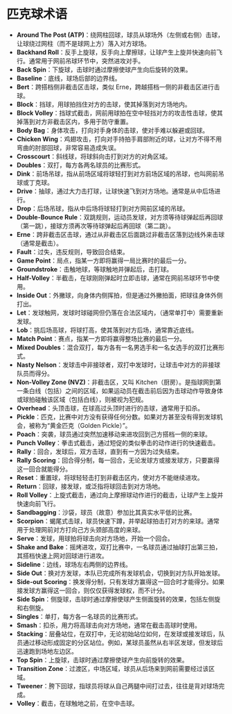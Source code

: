 # 匹克球术语

- **Around The Post (ATP)**：绕网柱回球，球员从球场外（左侧或右侧）击球，让球绕过网柱（而不是球网上方）落入对方球场。
- **Backhand Roll**：反手上旋球，反手向上摩擦球，让球产生上旋并快速向前飞行。通常用于网前吊球环节中，突然进攻对手。
- **Back Spin**：下旋球，击球时通过摩擦使球产生向后旋转的效果。
- **Baseline**：底线，球场后部的边界线。
- **Bert**：跨搭档侧非截击区击球，类似 Erne，跨越搭档一侧的非截击区进行击球。
- **Block**：挡球，用球拍挡住对方的击球，使其掉落到对方场地内。
- **Block Volley**：挡球式截击，网前用球拍在空中轻挡对方的攻击性击球，使其掉落到对方非截击区内，多用于防守重置。
- **Body Bag**：身体攻击，打向对手身体的击球，使对手难以躲避或回球。
- **Chicken Wing**：鸡翅攻击，打向对手持拍手肩部附近的球，让对方不得不用弯曲的肘部回球，非常容易造成失误。
- **Crosscourt**：斜线球，将球斜向击打到对方的对角区域。
- **Doubles**：双打，每方各两名球员的比赛形式。
- **Dink**：前场吊球，指从前场区域将球轻打到对方前场区域的吊球，也叫网前吊球或丁克球。
- **Drive**：抽球，通过大力击打球，让球快速飞到对方场地。通常是从中后场进行。
- **Drop**：后场吊球，指从中后场将球轻打到对方网前区域的吊球。
- **Double-Bounce Rule**：双跳规则，运动员发球，对方须等待球弹起后再回球（第一跳），接球方须再次等待球弹起后再回球（第二跳）。
- **Erne**：跨非截击区击球，通过从非截击区后面跳过非截击区落到边线外来击球（通常是截击）。
- **Fault**：过失，违反规则，导致回合结束。
- **Game Point**：局点，指某一方即将赢得一局比赛时的最后一分。
- **Groundstroke**：击触地球，等球触地并弹起后，击打球。
- **Half-Volley**：半截击，在球刚刚弹起时立即击球，通常在网前吊球环节中使用。
- **Inside Out**：外撇球，向身体内侧挥拍，但是通过外撇拍面，把球往身体外侧打出。
- **Let**：发球触网，发球时球碰网但仍落在合法区域内，（通常单打中）需要重新发球。
- **Lob**：挑后场高球，将球打高，使其落到对方后场，通常靠近底线。
- **Match Point**：赛点，指某一方即将赢得整场比赛的最后一分。
- **Mixed Doubles**：混合双打，每方各有一名男选手和一名女选手的双打比赛形式。
- **Nasty Nelson**：发球击中非接球者，双打中发球时，让球击中对方的非接球队员而得分。
- **Non-Volley Zone (NVZ)**：非截击区，又叫 Kitchen（厨房）。是指球网到第一条白线（包括）之间的区域，如果运动员在截击前后因为击球动作导致身体或球拍碰触该区域（包括白线），则被视为犯规。
- **Overhead**：头顶击球，在球高过头顶时进行的击球，通常用于扣杀。
- **Pickle**：匹克，比赛中对方没有获得任何分数。如果对方甚至没有得到发球机会，被称为“黄金匹克（Golden Pickle）”。
- **Poach**：突袭，球员通过突然加速移动来进攻回到己方搭档一侧的来球。
- **Punch Volley**：拳击式截击，通过短促的类似拳击的动作进行的快速截击。
- **Rally**：回合，发球后，双方击球，直到有一方因为过失结束。
- **Rally Scoring**：回合得分制，每一回合，无论发球方或接发球方，只要赢得这一回合就能得分。
- **Reset**：重置球，将球轻轻击打到非截击区内，使对方不能继续进攻。
- **Return**：回球，接发球，或泛指将球回击到对方场地。
- **Roll Volley**：上旋式截击，通过向上摩擦球动作进行的截击，让球产生上旋并快速向前飞行。
- **Sandbagging**：沙袋，球员（故意）参加比其真实水平低的比赛。
- **Scorpion**：蝎尾式击球，球员快速下蹲，并举起球拍击打对方的来球。通常用于处理网前对方打向己方头颈部高度的来球。
- **Serve**：发球，用球拍将球击向对方场地，开始一个回合。
- **Shake and Bake**：摇烤进攻，双打比赛中，一名球员通过抽球打出第三拍，其搭档快速上网对回球进行进攻。
- **Sideline**：边线，球场左右两侧的边界线。
- **Side Out**：换对方发球，本队已完成所有发球机会，切换到对方队开始发球。
- **Side-out Scoring**：换发得分制，只有发球方赢得这一回合时才能得分。如果接发球方赢得这一回合，则仅仅获得发球权，而不计分。
- **Side Spin**：侧旋球，击球时通过摩擦使球产生侧面旋转的效果，包括左侧旋和右侧旋。
- **Singles**：单打，每方各一名球员的比赛形式。
- **Smash**：扣杀，用力将高球击向对方场地，通常在截击高球时使用。
- **Stacking**：层叠站位，在双打中，无论初始站位如何，在发球或接发球后，队员通过移动形成固定的分区站位。例如，某球员虽然从右半区发球，但发球后迅速跑到场地左边区。
- **Top Spin**：上旋球，击球时通过摩擦使球产生向前旋转的效果。
- **Transition Zone**：过渡区，中场区域，球员从后场来到网前需要经过该区域。
- **Tweener**：胯下回球，指球员将球从自己两腿中间打过去，往往是背对球场完成。
- **Volley**：截击，在球触地之前，在空中击球。
